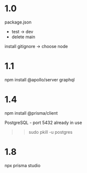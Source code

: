 # 1.0

package.json

- test -> dev
- delete main

install gitignore -> choose node

# 1.1

npm install @apollo/server graphql

# 1.4

npm install @prisma/client

PostgreSQL - port 5432 already in use

> > sudo pkill -u postgres

# 1.8

npx prisma studio
